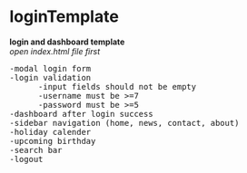 # loginTemplate

 <b>login and dashboard template</b> </br>
 <i>open index.html file first</i>
<pre>
-modal login form
-login validation
      -input fields should not be empty
      -username must be >=7
      -password must be >=5
-dashboard after login success
-sidebar navigation (home, news, contact, about)
-holiday calender
-upcoming birthday
-search bar
-logout
</pre>

